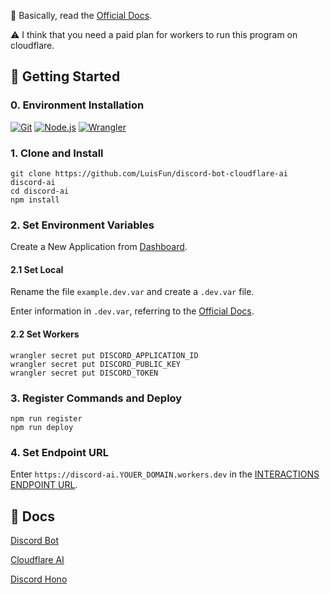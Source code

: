 📑 Basically, read the [Official Docs](https://discord.com/developers/docs/tutorials/hosting-on-cloudflare-workers).

⚠️ I think that you need a paid plan for workers to run this program on cloudflare.

## 🚀 Getting Started

### 0. Environment Installation

[<img alt="Git" src="https://img.shields.io/badge/Git-windows-%23F05032?logo=Git" />](https://gitforwindows.org)
[<img alt="Node.js" src="https://img.shields.io/badge/Node.js-20.x-%23339933?logo=Node.js" />](https://nodejs.org)
[<img alt="Wrangler" src="https://img.shields.io/badge/Wrangler-3.x-%23F38020?logo=Cloudflare" />](https://developers.cloudflare.com/workers/get-started/guide/)

### 1. Clone and Install

```shell
git clone https://github.com/LuisFun/discord-bot-cloudflare-ai discord-ai
cd discord-ai
npm install
```

### 2. Set Environment Variables

Create a New Application from [Dashboard](https://discord.com/developers/applications).

#### 2.1 Set Local

Rename the file `example.dev.var` and create a `.dev.var` file.

Enter information in `.dev.var`, referring to the [Official Docs](https://discord.com/developers/docs/tutorials/hosting-on-cloudflare-workers).

#### 2.2 Set Workers

```shell
wrangler secret put DISCORD_APPLICATION_ID
wrangler secret put DISCORD_PUBLIC_KEY
wrangler secret put DISCORD_TOKEN
```

### 3. Register Commands and Deploy

```shell
npm run register
npm run deploy
```

### 4. Set Endpoint URL

Enter `https://discord-ai.YOUER_DOMAIN.workers.dev` in the [INTERACTIONS ENDPOINT URL](https://discord.com/developers/applications).

## 📑 Docs

[Discord Bot](https://discord.com/developers/docs/tutorials/hosting-on-cloudflare-workers)

[Cloudflare AI](https://developers.cloudflare.com/workers-ai)

[Discord Hono](https://github.com/LuisFun/discord-hono)
